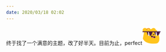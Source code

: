 ```yaml
---
date: 2020/03/18 02:02
---
```

终于找了一个满意的主题，改了好半天。目前为止，perfect<img src="/images/biaoqing/perfect.jpg" width="50">
